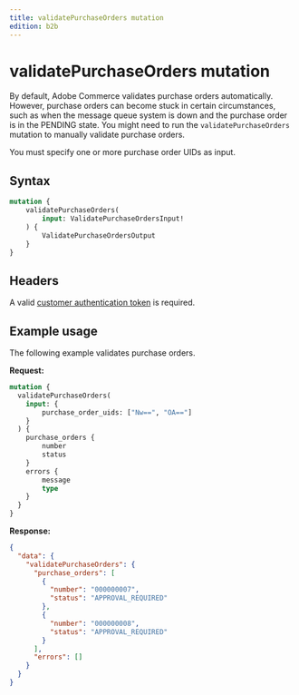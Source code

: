 ```yaml
---
title: validatePurchaseOrders mutation
edition: b2b
---
```


# validatePurchaseOrders mutation

By default, Adobe Commerce validates purchase orders automatically. However, purchase orders can become stuck in certain circumstances, such as when the message queue system is down and the purchase order is in the PENDING state. You might need to run the `validatePurchaseOrders` mutation to manually validate purchase orders.

You must specify one or more purchase order UIDs as input.

## Syntax

```graphql
mutation {
    validatePurchaseOrders(
        input: ValidatePurchaseOrdersInput!
    ) {
        ValidatePurchaseOrdersOutput
    }
}
```

## Headers

A valid [customer authentication token](../../../customer/mutations/generate-token.md) is required.

## Example usage

The following example validates purchase orders.

**Request:**

``` graphql
mutation {
  validatePurchaseOrders(
    input: {
        purchase_order_uids: ["Nw==", "OA=="]
    }
  ) {
    purchase_orders {
        number
        status
    }
    errors {
        message
        type
    }
  }
}
```

**Response:**

``` json
{
  "data": {
    "validatePurchaseOrders": {
      "purchase_orders": [
        {
          "number": "000000007",
          "status": "APPROVAL_REQUIRED"
        },
        {
          "number": "000000008",
          "status": "APPROVAL_REQUIRED"
        }
      ],
      "errors": []
    }
  }
}
```
